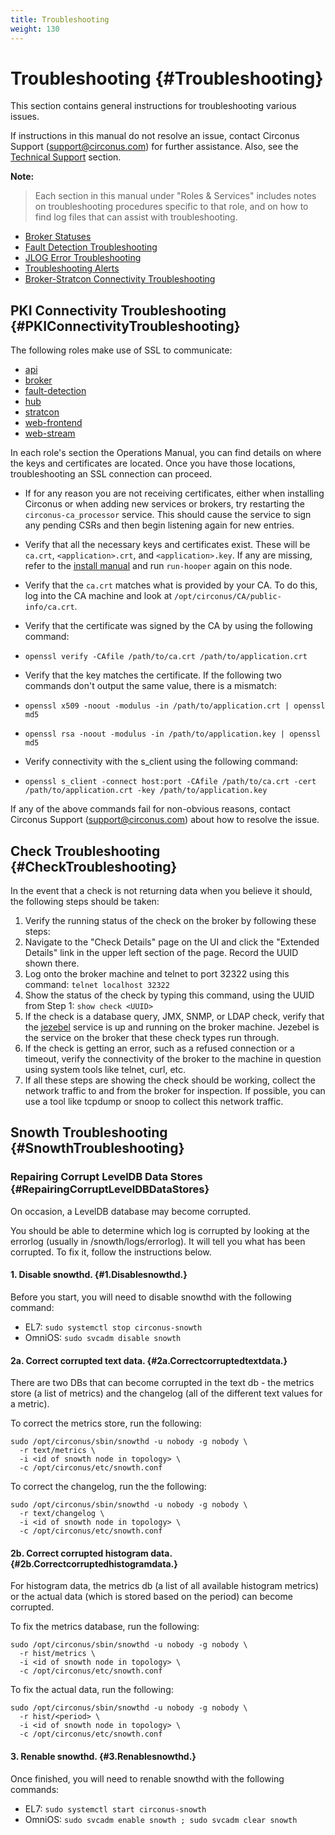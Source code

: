 ```yaml
---
title: Troubleshooting
weight: 130
---
```


# Troubleshooting {#Troubleshooting}

This section contains general instructions for troubleshooting various issues. 

If instructions in this manual do not resolve an issue, contact Circonus Support (support@circonus.com) for further assistance. Also, see the [Technical Support](/circonus/appendix/tech-support) section.

**Note:**
>Each section in this manual under "Roles & Services" includes notes on troubleshooting procedures specific to that role, and on how to find log files that can assist with troubleshooting.
 * [Broker Statuses](/circonus/on-premises/roles-services/broker#BrokerStatuses)
 * [Fault Detection Troubleshooting](/circonus/on-premises/roles-services/fault-detection#FaultDetectionTroubleshooting)
 * [JLOG Error Troubleshooting](/circonus/on-premises/roles-services/fault-detection#JLOGErrorTroubleshooting)
 * [Troubleshooting Alerts](/circonus/on-premises/roles-services/notifications#TroubleshootingAlerts)
 * [Broker-Stratcon Connectivity Troubleshooting](/circonus/on-premises/roles-services/stratcon#Broker-StratconConnectivityTroubleshooting)

## PKI Connectivity Troubleshooting {#PKIConnectivityTroubleshooting}

The following roles make use of SSL to communicate:

 * [api](/circonus/on-premises/roles-services/api)
 * [broker](/circonus/on-premises/roles-services/broker)
 * [fault-detection](/circonus/on-premises/roles-services/fault-detection)
 * [hub](/circonus/on-premises/roles-services/hub)
 * [stratcon](/circonus/on-premises/roles-services/stratcon)
 * [web-frontend](/circonus/on-premises/roles-services/web-frontend)
 * [web-stream](/circonus/on-premises/roles-services/web-stream)

In each role's section the Operations Manual, you can find details on where the keys and certificates are located.  Once you have those locations, troubleshooting an SSL connection can proceed.

 * If for any reason you are not receiving certificates, either when installing Circonus or when adding new services or brokers, try restarting the `circonus-ca_processor` service. This should cause the service to sign any pending CSRs and then begin listening again for new entries.

 * Verify that all the necessary keys and certificates exist.  These will be `ca.crt`, `<application>.crt`, and `<application>.key`. If any are missing, refer to the [install manual](/circonus/on-premises/installation/installation#InitialInstallation) and run `run-hooper` again on this node.

 * Verify that the `ca.crt` matches what is provided by your CA.  To do this, log into the CA machine and look at `/opt/circonus/CA/public-info/ca.crt`.

 * Verify that the certificate was signed by the CA by using the following command:
  * `openssl verify -CAfile /path/to/ca.crt /path/to/application.crt`

 * Verify that the key matches the certificate. If the following two commands don't output the same value, there is a mismatch:
  * `openssl x509 -noout -modulus -in /path/to/application.crt | openssl md5`
  * `openssl rsa -noout -modulus -in /path/to/application.key | openssl md5`

 * Verify connectivity with the  s_client using the following command:
  * `openssl s_client -connect host:port -CAfile /path/to/ca.crt -cert /path/to/application.crt -key /path/to/application.key`

If any of the above commands fail for non-obvious reasons, contact Circonus Support (support@circonus.com) about how to resolve the issue.

## Check Troubleshooting {#CheckTroubleshooting}

In the event that a check is not returning data when you believe it should, the following steps should be taken:

 1. Verify the running status of the check on the broker by following these steps:
  1. Navigate to the "Check Details" page on the UI and click the "Extended Details" link in the upper left section of the page. Record the UUID shown there.
  1. Log onto the broker machine and telnet to port 32322 using this command: `telnet localhost 32322`
  1. Show the status of the check by typing this command, using the UUID from Step 1: `show check <UUID>`
 1. If the check is a database query, JMX, SNMP, or LDAP check, verify that the [jezebel](/circonus/on-premises/roles-services/broker#Jezebel) service is up and running on the broker machine.  Jezebel is the service on the broker that these check types run through.
 1. If the check is getting an error, such as a refused connection or a timeout, verify the connectivity of the broker to the machine in question using system tools like telnet, curl, etc.
 1. If all these steps are showing the check should be working, collect the network traffic to and from the broker for inspection. If possible, you can use a tool like tcpdump or snoop to collect this network traffic.

## Snowth Troubleshooting {#SnowthTroubleshooting}

### Repairing Corrupt LevelDB Data Stores {#RepairingCorruptLevelDBDataStores}

On occasion, a LevelDB database may become corrupted.

You should be able to determine which log is corrupted by looking at the
errorlog (usually in /snowth/logs/errorlog). It will tell you what
has been corrupted. To fix it, follow the instructions below.

#### 1. Disable snowthd. {#1.Disablesnowthd.}

Before you start, you will need to disable snowthd with the following command:
 * EL7: `sudo systemctl stop circonus-snowth`
 * OmniOS: `sudo svcadm disable snowth`

#### 2a. Correct corrupted text data. {#2a.Correctcorruptedtextdata.}

There are two DBs that can become corrupted in the text db - the metrics store (a list of metrics) and the changelog (all of the different text values for a metric).

To correct the metrics store, run the following:
```
sudo /opt/circonus/sbin/snowthd -u nobody -g nobody \
  -r text/metrics \
  -i <id of snowth node in topology> \
  -c /opt/circonus/etc/snowth.conf
```

To correct the changelog, run the the following:
```
sudo /opt/circonus/sbin/snowthd -u nobody -g nobody \
  -r text/changelog \
  -i <id of snowth node in topology> \
  -c /opt/circonus/etc/snowth.conf
```

#### 2b. Correct corrupted histogram data. {#2b.Correctcorruptedhistogramdata.}

For histogram data, the metrics db (a list of all available histogram metrics) or the actual data (which is stored based on the period) can become corrupted.

To fix the metrics database, run the following:
```
sudo /opt/circonus/sbin/snowthd -u nobody -g nobody \
  -r hist/metrics \
  -i <id of snowth node in topology> \
  -c /opt/circonus/etc/snowth.conf
```

To fix the actual data, run the following:
```
sudo /opt/circonus/sbin/snowthd -u nobody -g nobody \
  -r hist/<period> \
  -i <id of snowth node in topology> \
  -c /opt/circonus/etc/snowth.conf
```

#### 3. Renable snowthd. {#3.Renablesnowthd.}

Once finished, you will need to renable snowthd with the following commands:
 * EL7: `sudo systemctl start circonus-snowth`
 * OmniOS: `sudo svcadm enable snowth ; sudo svcadm clear snowth`
